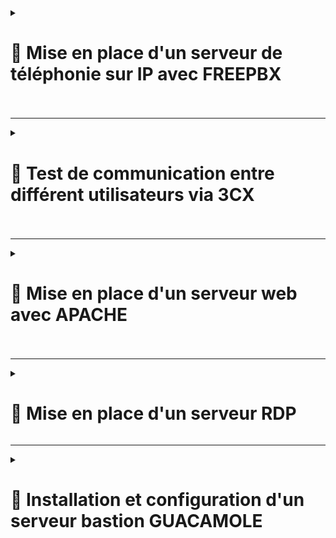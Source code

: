 <details>
<summary><h1>🎯 Mise en place d'un serveur de téléphonie sur IP avec FREEPBX<h1></summary>

## 📑 Installation de FREEPBX : 

```
cd /tmp
wget https://github.com/FreePBX/sng_freepbx_debian_install/raw/master/sng_freepbx_debian_install.sh  -O /tmp/sng_freepbx_debian_install.sh
bash /tmp/sng_freepbx_debian_install.sh
```

🚨 *Veuillez noter que le script peut prendre environ 30 minutes ou plus à compléter, en fonction des spécifications du système sous-jacent et de la vitesse Internet. Il est recommandé de l'exécuter en arrière-plan et de surveiller la progression dans le fichier journal*. 🚨

---

## 📑 Une fois l'installation finie se connecter directement via : ``http://freepbx.billu.com``

- **Première utilisation (création d'un compte admin avec mot de passe)**.
  
- **Puis choisir ``FreePBX Administration``**.

![FREEPBX1](https://github.com/user-attachments/assets/c16de851-8c49-46f0-b910-37a84c7c3002)

- **Se connecter avec le compte admin créer**.

![FREEPBX2](https://github.com/user-attachments/assets/47bfbdf1-b493-4d1e-bf60-7594b52ec17c)

- **Ajouter tout les utilisateurs de mon domaine via un ``fichier .csv`` (voir exemple ci-dessous)**.

![FREEPBX8](https://github.com/user-attachments/assets/be1b778d-039e-4ae7-a5b2-670041e36543)


- **Suivre les étapes** :

- **Aller dans ``Admin`` puis dans ``Bulk Handler``**.
  
![FREEPBX3](https://github.com/user-attachments/assets/9b109810-04f4-4565-861c-98e98154f795)

- **Cliquer sur ``Import`` puis sur ``Browse``**.

![FREEPBX4](https://github.com/user-attachments/assets/fd11e9f0-260c-4fbb-881b-fc0a5755cd6d)

- **Choisissez le ``fichier .csv`` puis sur ``Open``**.

![FREEPBX5](https://github.com/user-attachments/assets/4403516f-4dce-4a2f-9bd7-a3f03acffa3b)

- **Une fois les utilisateurs ajoutés, aller dans ``Connectivity`` puis dans ``Extensions``**.

![FREEPBX6](https://github.com/user-attachments/assets/aba5c62e-7954-4fad-9fd5-31f659247bcd)

- **On aperçoit bien tous les utilisateurs rentrer dans ``FreePBX`` avec une configuration conforme pour la communication entre différent utilisateurs**.

![FREEPBX7](https://github.com/user-attachments/assets/759c945a-573b-429d-aabf-cf50cbcc20ce)

</details>

---

<details>
<summary><h1>🎯 Test de communication entre différent utilisateurs via 3CX<h1></summary>

- **Installation du logiciel ``3CX`` sur tout les utilisateurs via une GPO**.

- **Renseigner le numéro de l'utilisateur que vous voulez contacter et lancer l'appel**.

- **L'utilisateur ``Lucas Duval`` arrive bien, à joindre l'utilisateur ``Valentin Bonnet`` et inversement** :

![3CX1](https://github.com/user-attachments/assets/4a44a830-5606-45e3-a888-484510864238)<br>

![3CX2](https://github.com/user-attachments/assets/e29ff2bc-da2c-471f-a250-226183aaed53)

</details>

---

<details>
<summary><h1>🎯 Mise en place d'un serveur web avec APACHE<h1></summary>
  
# 📑 Installation et Configuration :

## 📑 Étape 1 : Installation de Apache

- **Mettre à jour le système et installer Apache** :
   
   ```bash
   apt update && apt upgrade -y
   apt install apache2 -y
  ```
   
- **Vérifier le statut du service Apache** :

``systemctl status apache2``

---

## 📑 Étape 2 : Configuration de la Page d’Accueil

- **Modifier la page d’accueil par défaut** :

- **Édite le fichier ``/var/www/html/index.html``** (exemple ci-dessous) :

```html
<!DOCTYPE html>
<html lang="fr">
<head>
    <meta charset="UTF-8">
    <meta name="viewport" content="width=device-width, initial-scale=1.0">
    <title>BILLU - Accueil</title>
    <style>
        @import url('https://fonts.googleapis.com/css2?family=Orbitron:wght@400;700&display=swap');
        
        body {
            font-family: 'Orbitron', sans-serif;
            margin: 0;
            padding: 0;
            background: linear-gradient(135deg, #f5f5f5, #dcdcdc); /* Dégradé de fond */
            color: black;
            overflow-x: hidden;
            min-height: 100vh;
            display: flex;
            flex-direction: column;
            justify-content: space-between;
            align-items: center;
            position: relative;
            overflow: hidden;
        }

        /* Animation des particules */
        @keyframes moveParticles {
            0% {
                transform: translate(0, 0) scale(0.8);
                opacity: 0.5;
            }
            50% {
                transform: translate(100px, 100px) scale(1);
                opacity: 0.7;
            }
            100% {
                transform: translate(-100px, -100px) scale(0.8);
                opacity: 0.5;
            }
        }

        /* Particules en fond */
        .particle {
            position: absolute;
            border-radius: 50%;
            background-color: rgba(60, 60, 60, 0.6); /* Gris foncé */
            animation: moveParticles 5s infinite ease-in-out;
            opacity: 0.6;
        }

        /* Configuration de la taille et de la durée des particules */
        .particle:nth-child(odd) {
            width: 8px;
            height: 8px;
            animation-duration: 6s;
        }

        .particle:nth-child(even) {
            width: 12px;
            height: 12px;
            animation-duration: 5s;
        }

        /* Diffusion des particules sur toute la page */
        .particle:nth-child(1) { top: 5%; left: 15%; animation-delay: 0s; }
        .particle:nth-child(2) { top: 10%; left: 70%; animation-delay: 0.5s; }
        .particle:nth-child(3) { top: 30%; left: 50%; animation-delay: 1.5s; }
        .particle:nth-child(4) { top: 20%; left: 80%; animation-delay: 2s; }
        .particle:nth-child(5) { top: 45%; left: 20%; animation-delay: 0.3s; }
        .particle:nth-child(6) { top: 65%; left: 90%; animation-delay: 1s; }
        .particle:nth-child(7) { top: 50%; left: 10%; animation-delay: 1.7s; }
        .particle:nth-child(8) { top: 40%; left: 60%; animation-delay: 0.9s; }
        .particle:nth-child(9) { top: 60%; left: 35%; animation-delay: 2.2s; }
        .particle:nth-child(10) { top: 80%; left: 5%; animation-delay: 1.4s; }
        .particle:nth-child(11) { top: 90%; left: 55%; animation-delay: 1.8s; }
        .particle:nth-child(12) { top: 75%; left: 85%; animation-delay: 0.6s; }
        .particle:nth-child(13) { top: 10%; left: 90%; animation-delay: 1.1s; }
        .particle:nth-child(14) { top: 90%; left: 25%; animation-delay: 2.5s; }
        .particle:nth-child(15) { top: 30%; left: 40%; animation-delay: 1.2s; }
        .particle:nth-child(16) { top: 60%; left: 75%; animation-delay: 2.7s; }
        .particle:nth-child(17) { top: 20%; left: 25%; animation-delay: 1.6s; }
        .particle:nth-child(18) { top: 80%; left: 50%; animation-delay: 2s; }

        header, footer {
            text-align: center;
            font-size: 1em;
            padding: 8px;
            background: rgba(0, 0, 0, 0.5);
            backdrop-filter: blur(5px);
            color: white;
            width: 100%;
        }

        nav {
            display: flex;
            justify-content: center;
            gap: 15px;
            padding: 15px 0; /* Augmente la marge pour descendre le menu */
            margin-top: 10px; /* Ajout pour descendre le menu */
        }

        nav a {
            color: black;
            text-decoration: none;
            padding: 6px 12px;
            border-radius: 50px;
            background: rgba(0, 0, 0, 0.2);
            transition: transform 0.15s ease-out, background 0.15s ease-out; /* Transition plus rapide */
            font-size: 0.9em;
        }
	
	nav a.active,
        nav a:hover {
            transform: scale(1.1);
            background: rgba(0, 0, 0, 0.4);
            color: white;
        }

        .center-content {
            display: flex;
            flex-direction: column;
            align-items: center;
            justify-content: center;
            flex: 1;
            width: 100%;
            margin-top: -30px;
        }

        /* Animation de rebond pour le texte "BILLU" */
        @keyframes bounceBillu {
            0% {
                transform: translateY(0) scale(1);
            }
            30% {
                transform: translateY(-20px) scale(1.1); /* Monte un peu et grossit */
            }
            50% {
                transform: translateY(0) scale(1); /* Redescend et revient à sa taille */
            }
            70% {
                transform: translateY(-10px) scale(1.05); /* Un petit rebond */
            }
            100% {
                transform: translateY(0) scale(1); /* Retour à la position d'origine */
            }
        }

        .big-billu {
            font-size: 10em;
            font-weight: 700;
            color: black;
            text-align: center;
            margin: 50px 0;
            animation: bounceBillu 3s ease infinite; /* Applique l'animation de rebond */
           margin-top: -50px;
        }

        .search-container {
            margin-top: 10px;
            display: flex;
            justify-content: center;
            align-items: center;
            position: relative;
        }

        .search-box {
            width: 200px;
            padding: 6px;
            border-radius: 20px;
            border: none;
            outline: none;
            font-size: 0.85em;
            transition: width 0.3s;
        }

        .search-box:focus {
            width: 250px;
        }

        .search-btn {
            position: absolute;
            right: 10px;
            background: none;
            border: none;
            cursor: pointer;
            color: black;
            font-size: 1em;
        }
    </style>
</head>
<body>
    <!-- Création des particules -->
    <div class="particle"></div>
    <div class="particle"></div>
    <div class="particle"></div>
    <div class="particle"></div>
    <div class="particle"></div>
    <div class="particle"></div>
    <div class="particle"></div>
    <div class="particle"></div>
    <div class="particle"></div>
    <div class="particle"></div>
    <div class="particle"></div>
    <div class="particle"></div>
    <div class="particle"></div>
    <div class="particle"></div>
    <div class="particle"></div>
    <div class="particle"></div>
    <div class="particle"></div>
    <div class="particle"></div>
    <div class="particle"></div>

    <header>
        BILLU
    </header>
    <nav>
        <a href="index.html" class="active">Accueil</a>
        <a href="services.html">Services</a>
        <a href="plan.html">Plan</a>
        <a href="github.html">GitHub</a>
        <a href="apropos.html">À propos</a>
        <a href="http://web.billu.com:5000">Assistance</a>
    </nav>
    <div class="center-content">
        <!-- Remplacement du conteneur "Bienvenue chez BILLU" -->
        <h1 class="big-billu">BILLU</h1>
        <div class="search-container">
            <input type="text" class="search-box" placeholder="Rechercher sur Google...">
            <button class="search-btn" onclick="searchGoogle()">🔍</button>
        </div>
    </div>
    <footer>
        &copy; 2025 BILLU - Tous droits réservés
    </footer>
    <script>
        function searchGoogle() {
            let query = document.querySelector('.search-box').value;
            if (query) {
                window.location.href = `https://www.google.fr/search?q=${encodeURIComponent(query)}`;
                document.querySelector('.search-box').value = ''; // Vider la barre de recherche après avoir lancé la recherche
            }
        }

        // Permet de lancer la recherche en appuyant sur la touche 'Entrée'
        document.querySelector('.search-box').addEventListener('keydown', function(event) {
            if (event.key === 'Enter') {
                searchGoogle();
	}

	 document.addEventListener("DOMContentLoaded", function () {
                let currentPage = window.location.pathname.split("/").pop();
                let links = document.querySelectorAll("nav a");

                links.forEach(link => {
                        let linkPage = link.getAttribute("href");
                        if (linkPage === currentPage) {
                                link.classList.add("active");
                        }
                });
        });



    </script>
</body>
</html>
```
---

- **Ajouter un fichier ``services.html`` dans le dossier ``/var/www/html/``** (exemple ci-dessous) :

---

```html
<!DOCTYPE html>
<html lang="fr">
<head>
    <meta charset="UTF-8">
    <meta name="viewport" content="width=device-width, initial-scale=1.0">
    <title>BILLU - Services</title>
    <style>
        @import url('https://fonts.googleapis.com/css2?family=Orbitron:wght@400;700&display=swap');
        
        body {
            font-family: 'Orbitron', sans-serif;
            margin: 0;
            padding: 0;
            background: linear-gradient(135deg, #f5f5f5, #dcdcdc); /* Dégradé de fond */
            color: black;
            overflow-x: hidden;
            min-height: 100vh;
            display: flex;
            flex-direction: column;
            justify-content: space-between;
            align-items: center;
            position: relative;
            overflow: hidden;
        }

        header, footer {
            text-align: center;
            font-size: 1em;
            padding: 8px;
            background: rgba(0, 0, 0, 0.5);
            backdrop-filter: blur(5px);
            color: white;
            width: 100%;
        }

        nav {
            display: flex;
            justify-content: center;
            gap: 15px;
            padding: 15px 0; /* Augmente la marge pour descendre le menu */
            margin-top: 10px; /* Ajout pour descendre le menu */
        }

	nav a.active,
        nav a:hover {
            transform: scale(1.1);
            background: rgba(0, 0, 0, 0.4);
            color: white;
}

        nav a {
            color: black;
            text-decoration: none;
            padding: 6px 12px;
            border-radius: 50px;
            background: rgba(0, 0, 0, 0.2);
            transition: transform 0.15s ease-out, background 0.15s ease-out; /* Transition plus rapide */
            font-size: 0.9em;
        }

        nav a:hover {
            transform: scale(1.1);
            background: rgba(0, 0, 0, 0.4);
            color: white;
        }

        .center-content {
            display: flex;
            flex-direction: column;
            align-items: center;
            justify-content: center;
            flex: 1;
            width: 100%;
            margin-top: -30px;
        }

        .services-container {
            display: flex;
            flex-direction: column; /* Aligne les lignes de cartes verticalement */
            gap: 50px;
            margin-top: 20px;
            width: 100%; /* Assurez-vous que la largeur est 100% pour bien occuper l'espace */
        }

        .row {
            display: flex;
            justify-content: center; /* Espace entre les cartes */
            gap: 50px; /* Espacement entre les cartes */
            width: 80%; /* Limiter la largeur de la ligne de cartes */
            margin: 0 auto; /* Centrer la ligne de cartes */
        }

        .icon-wrapper {
            text-align: center;
            width: 200px; /* Largeur fixe */
            height: 150px; /* Hauteur fixe */
            padding: 10px;
            background: rgba(255, 255, 255, 0.8);
            border-radius: 10px;
            box-shadow: 0 0 10px rgba(0, 0, 0, 0.2);
            position: relative;
            transition: transform 0.2s ease-in-out;
            display: flex;
            flex-direction: column;
            justify-content: center; /* Centre le contenu verticalement */
            align-items: center; /* Centre le contenu horizontalement */
        }

        .icon-wrapper:hover {
            transform: scale(1.05); /* effet au survol */
        }

        .icon-wrapper img {
            width: 60px;
            height: 60px;
            margin-bottom: 10px;
        }

        /* Halo autour de la carte */
        .icon-wrapper.up {
            box-shadow: 0 0 15px 5px green; /* Halo vert pour service en ligne */
        }

        .icon-wrapper.down {
            box-shadow: 0 0 15px 5px red; /* Halo rouge pour service hors ligne */
        }

        .status-text {
            font-size: 0.8em;
            color: #333;
        }

        .status-text.up {
            color: green;
            font-weight: bold;
        }

        .status-text.down {
            color: red;
            font-weight: bold;
        }

        .timestamp {
            font-size: 0.7em;
            color: #888;
        }

        /* Styles pour les particules */
        .particles {
            position: absolute;
            top: 0;
            left: 0;
            width: 100%;
            height: 100%;
            pointer-events: none; /* Empêche d'interagir avec les particules */
            overflow: hidden;
        }

        .particle {
            position: absolute;
            border-radius: 50%;
            background-color: rgba(60, 60, 60, 0.6); /* Couleur jaune plus voyante */
            opacity: 0.6; /* Particules opaques */
            animation: particle-animation 2s infinite; /* Animation plus rapide */
        }

        @keyframes particle-animation {
            0% {
                transform: scale(0) translateX(0) translateY(0);
                opacity: 1;
            }
            100% {
                transform: scale(1) translateX(var(--x)) translateY(var(--y));
                opacity: 0;
            }
        }
    </style>
</head>
<body>
    <header>
        BILLU
    </header>
    <nav>
        <a href="index.html">Accueil</a>
        <a href="services.html">Services</a>
        <a href="plan.html">Plan</a>
        <a href="github.html">GitHub</a>
        <a href="apropos.html">À propos</a>
        <a href="http://web.billu.com:5000">Assistance</a>
    </nav>

    <div class="center-content">
        <div class="services-container" id="services-container">
            <!-- 5 cartes du haut -->
            <div class="row" id="top-row">
                <!-- Les services seront ajoutés ici par JavaScript -->
            </div>
            <!-- 5 cartes du bas -->
            <div class="row" id="bottom-row">
                <!-- Les services seront ajoutés ici par JavaScript -->
            </div>
        </div>
    </div>

    <footer>
        &copy; 2025 BILLU - Tous droits réservés
    </footer>

    <div class="particles" id="particles"></div>

    <script>
        const services = [
            { name: 'pfSense', url: 'http://192.168.10.254/', img: 'https://wpcomputersolutions.com/wp-content/uploads/2018/07/pfsense-logo-e1534531558807.png' },
            { name: 'GLPI', url: 'http://glpi.billu.com/glpi/', img: 'https://glpi-project.org/wp-content/uploads/2021/06/logo-glpi-bleu-1.png' },
            { name: 'Passbolt', url: 'http://passbolt.billu.com/', img: 'https://static.cdnlogo.com/logos/p/97/passbolt.svg' },
            { name: 'Graylog', url: 'http://graylog.billu.com:9000/', img: 'https://static.cdnlogo.com/logos/g/32/graylog.svg' },
            { name: 'FreePBX', url: 'http://freepbx.billu.com/', img: 'https://cp.beget.com/shared/xisQQW8k-g5QWd77x9XCtcysQ5hIWg3I/logo_freepbx2x.png' },
            { name: 'iRedMail', url: 'https://mail.billu.com/mail/', img: 'https://www.iredmail.org/images/logo.png' },
            { name: 'Zabbix', url: 'http://zabbix.billu.com:8080/', img: 'https://ssd-disclosure.com/wp-content/uploads/2022/11/1_vloEha9mTCLM_SEnXdIUIw-300x300.png' },
            { name: 'Guacamole', url: 'http://bastion.billu.com:8080/guacamole/#/', img: 'https://d7umqicpi7263.cloudfront.net/img/product/030b6dbb-cd7b-486d-af34-99d4924864a1.com/6fb7788920aacfd15ab8e000e0f750a3' },
            { name: 'GitHub', url: 'https://github.com/WildCodeSchool/TSSR-2409-VERT-P3-G1-build-your-infra', img: 'https://static.cdnlogo.com/logos/g/69/github-icon.svg' },
            { name: 'Mailo', url: 'https://www.mailo.com/', img: './pictures/Mailo_logo.png' }
        ];

        function createServiceCard(service) {
            return `
                <div class="icon-wrapper" data-service="${service.url}">
                    <a href="${service.url}" target="_blank">
                        <img class="icon" src="${service.img}" alt="${service.name}">
                    </a>
                    <div class="service-name">${service.name}</div>
                    <div class="status-text">Vérification en cours...</div>
                    <div class="timestamp"></div>
                </div>
            `;
        }

        async function checkServiceStatus(url) {
            const controller = new AbortController();
            const timeoutId = setTimeout(() => controller.abort(), 5000); // timeout 5 sec

            try {
                const response = await fetch(url, {
                    method: 'HEAD',
                    mode: 'no-cors',
                    signal: controller.signal
                });
                clearTimeout(timeoutId);
                return response.ok || response.type === 'opaque';  // 'opaque' is needed for CORS requests
            } catch (error) {
                clearTimeout(timeoutId);
                if (error.name === 'AbortError') {
                    console.log(`Timeout for ${url}`);
                }
                return false;  // Si une erreur ou timeout, le service est hors ligne
            }
        }

        async function updateServiceStatus() {
            const timestamp = new Date().toLocaleString();
            for (let i = 0; i < services.length; i++) {
                const service = services[i];
                const status = await checkServiceStatus(service.url);
                const statusElement = document.querySelectorAll('.icon-wrapper')[i];
                const statusTextElement = statusElement.querySelector('.status-text');
                const timestampElement = statusElement.querySelector('.timestamp');

                // Met à jour l'état de la carte
                if (status) {
                    statusElement.classList.add('up');
                    statusElement.classList.remove('down');
                    statusTextElement.classList.add('up');
                    statusTextElement.classList.remove('down');
                    statusTextElement.textContent = 'ON';
                } else {
                    statusElement.classList.add('down');
                    statusElement.classList.remove('up');
                    statusTextElement.classList.add('down');
                    statusTextElement.classList.remove('up');
                    statusTextElement.textContent = 'OFF';
                }

                // Affiche la date et l'heure de la vérification
                timestampElement.textContent = `${timestamp}`;
            }
        }

        function displayServices() {
            const topRow = document.getElementById("top-row");
            const bottomRow = document.getElementById("bottom-row");

            for (let i = 0; i < 5; i++) {
                topRow.innerHTML += createServiceCard(services[i]);
            }
            for (let i = 5; i < 10; i++) {
                bottomRow.innerHTML += createServiceCard(services[i]);
            }
        }

        displayServices();
        updateServiceStatus();  // Vérification initiale
        setInterval(updateServiceStatus, 5000);  // Vérification toutes les 5 secondes

        // Ajout des particules
        function createParticle() {
            const particle = document.createElement('div');
            particle.classList.add('particle');
            const size = Math.random() * 10 + 5;  // Taille plus petite
            particle.style.width = size + 'px';
            particle.style.height = size + 'px';
            particle.style.left = Math.random() * window.innerWidth + 'px';
            particle.style.top = Math.random() * window.innerHeight + 'px';
            particle.style.setProperty('--x', (Math.random() - 0.5) * 300 + 'px');  // Mouvement plus grand
            particle.style.setProperty('--y', (Math.random() - 0.5) * 300 + 'px');
            document.getElementById('particles').appendChild(particle);

            setTimeout(() => {
                particle.remove();
            }, 3000); // La particule disparaît après 3 secondes
        }

        setInterval(createParticle, 100); // Crée des particules toutes les 100ms
 
	document.addEventListener("DOMContentLoaded", function () {
                let currentPage = window.location.pathname.split("/").pop();
                let links = document.querySelectorAll("nav a");

                links.forEach(link => {
                        let linkPage = link.getAttribute("href");
                        if (linkPage === currentPage) {
                                link.classList.add("active");
                        }
                });
        });

   </script>
</body>
</html>
```
---

- **Redémarrer Apache** :

``systemctl restart apache2``

## **Le serveur web est maintenant fonctionnel, sécurisé et accessible depuis l’extérieur grâce à un reverse proxy**. 🎉

![WEB1](https://github.com/user-attachments/assets/16b331db-386c-4a77-9d7e-4037b01e3ddd)<br>


![WEB2](https://github.com/user-attachments/assets/415630c3-2358-4b9f-b4d6-89404a2a639d)


</details>

---

<details>
<summary><h1>🎯 Mise en place d'un serveur RDP</h1></summary>  
  
- **Activation de la connexion à distance**. 

![Capture d'écran 2025-01-30 150308](https://github.com/user-attachments/assets/3a4f7f2b-039f-478d-9376-db26d1638896)  

![Capture d'écran 2025-01-30 150334](https://github.com/user-attachments/assets/8f2dd4e6-d2cd-4934-9e67-1183d3e6d01d)  

![Capture d'écran 2025-01-30 150356](https://github.com/user-attachments/assets/0410647c-16ad-4d2f-bdaa-462ff7ed1110)  

![Capture d'écran 2025-01-30 150635](https://github.com/user-attachments/assets/1c7a660b-5d3a-4a92-9a03-01ccaef6966e)  

- **Il suffit de taper `mstsc` dans la zone de recherche pour lancer la fenêtre de configuration**.  

![Capture d'écran 2025-01-30 150718](https://github.com/user-attachments/assets/87eec76f-669b-4ca2-99d0-f8cb716d40e2)  

</details>  

---

<details>
<summary><h1>🎯 Installation et configuration d'un serveur bastion GUACAMOLE<h1></summary>

# 📑 Installation d'Apache Guacamole sur Debian 12

## 📑 A. Installer les prérequis d'Apache Guacamole

- **Avant de commencer, mettez à jour la liste des paquets** :

```
apt-get update
```

- **Installez ensuite les dépendances nécessaires** :

```bash
apt-get install build-essential libcairo2-dev libjpeg62-turbo-dev libpng-dev libtool-bin uuid-dev libossp-uuid-dev libavcodec-dev libavformat-dev libavutil-dev libswscale-dev freerdp2-dev libpango1.0-dev libssh2-1-dev libtelnet-dev libvncserver-dev libwebsockets-dev libpulse-dev libssl-dev libvorbis-dev libwebp-dev
```

---

### 📑 B. Compiler et installer Apache Guacamole "Server"

- **Téléchargez et extrayez les sources** :

```
cd /tmp
wget https://downloads.apache.org/guacamole/1.5.5/source/guacamole-server-1.5.5.tar.gz
tar -xzf guacamole-server-1.5.5.tar.gz
cd guacamole-server-1.5.5/
```

- **Préparez la compilation** :

```
./configure --with-systemd-dir=/etc/systemd/system/
```

- **En cas d'erreur liée à ``guacenc_video_alloc``** :

```
./configure --with-systemd-dir=/etc/systemd/system/ --disable-guacenc
```

- **Compilez et installez** :

```
make
make install
```

- **Mettez à jour les liens dynamiques et démarrez `guacd`** :

```
ldconfig
systemctl daemon-reload
systemctl enable --now guacd
systemctl status guacd
```

---

### 📑 C. Créer le répertoire de configuration

```
sudo mkdir -p /etc/guacamole/{extensions,lib}
```

---

### 📑 D. Installer Guacamole Client (Web App)

- **Ajoutez le dépôt de Debian 11 pour installer Tomcat 9** :

```
nano /etc/apt/sources.list.d/bullseye.list
```

- **Ajoutez cette ligne** :

```
deb http://deb.debian.org/debian/ bullseye main
```

- **Mettez à jour et installez Tomcat 9** :

```
apt-get update
apt-get install tomcat9 tomcat9-admin tomcat9-common tomcat9-user
```

- **Téléchargez et installez Guacamole Client** :

```
cd /tmp
wget https://downloads.apache.org/guacamole/1.5.5/binary/guacamole-1.5.5.war
mv guacamole-1.5.5.war /var/lib/tomcat9/webapps/guacamole.war
```

- **Redémarrez les services** :

```
systemctl restart tomcat9 guacd
```

---

### 📑 E. Base de données MariaDB pour l'authentification

- **Installez MariaDB** :

```
apt-get install mariadb-server
```

- **Sécurisez l'installation** :

```
mysql_secure_installation
```

- **Créez la base de données et un utilisateur** :

```
CREATE DATABASE guacadb;
CREATE USER 'guaca_billu'@'localhost' IDENTIFIED BY 'Azerty1*';
GRANT SELECT,INSERT,UPDATE,DELETE ON guacadb.* TO 'guaca_billu'@'localhost';
FLUSH PRIVILEGES;
EXIT;
```

- **Téléchargez et installez l'extension JDBC** :

```
cd /tmp
wget https://downloads.apache.org/guacamole/1.5.5/binary/guacamole-auth-jdbc-1.5.5.tar.gz
tar -xzf guacamole-auth-jdbc-1.5.5.tar.gz
mv guacamole-auth-jdbc-1.5.5/mysql/guacamole-auth-jdbc-mysql-1.5.5.jar /etc/guacamole/extensions/
```

- **Téléchargez et installez le connecteur MySQL** :

```
cd /tmp
wget https://dev.mysql.com/get/Downloads/Connector-J/mysql-connector-j-9.1.0.tar.gz
tar -xzf mysql-connector-j-9.1.0.tar.gz
cp mysql-connector-j-9.1.0/mysql-connector-j-9.1.0.jar /etc/guacamole/lib/
```

- **Importez la structure de la base de données** :

```
cd guacamole-auth-jdbc-1.5.5/mysql/schema/
cat *.sql | mysql -u root -p guacadb
```

- **Configurez `guacamole.properties`** :

```
nano /etc/guacamole/guacamole.properties
```

- **Ajoutez ceci** :

```
mysql-hostname: 127.0.0.1
mysql-port: 3306
mysql-database: guacadb
mysql-username: guaca_billu
mysql-password: Azerty1*
```

- **Configurez `guacd.conf`** :

```
nano /etc/guacamole/guacd.conf
```

- **Ajoutez ceci** :

```
[server]
bind_host = 0.0.0.0
bind_port = 4822
```

- **Redémarrez les services** :

```
systemctl restart tomcat9 guacd mariadb
```

---

## 📑 IV. Premiers pas avec Apache Guacamole

- **Accédez à l'interface** :

```
http://<Adresse IP>:8080/guacamole/
```

- **Utilisez les identifiants par défaut** :

- **Utilisateur** : guacadmin
- **Mot de passe** : guacadmin

![BASTION](https://github.com/user-attachments/assets/bbc94cdf-1061-468d-b1a1-a73a12f4bbdc)

---

### 📑 A. Créer un nouveau compte admin

**1. Accédez aux paramètres > Utilisateurs > Nouvel utilisateur**.<br>
**2. Créez un nouvel administrateur avec un mot de passe sécurisé**.<br>
**3. Supprimez ou désactivez `guacadmin`**.

![BASTION2](https://github.com/user-attachments/assets/14d9c876-2f39-48d1-80b0-c164ebefce64)

![BASTION3](https://github.com/user-attachments/assets/6544612e-0806-452a-91cb-6aa47f69936d)

![BASTION1](https://github.com/user-attachments/assets/8fb58477-3873-4446-95dd-ff8d72f4a4a8)

---

### 📑 B. Ajouter une connexion RDP

**1. Créez un groupe de connexions : **Paramètres > Connexion > Nouveau groupe****.<br>
**2. Ajoutez une nouvelle connexion RDP avec l'IP et les identifiants**.<br>
**3. Activez `Ignorer le certificat du serveur` si nécessaire**.

![BASTION4](https://github.com/user-attachments/assets/8c18369d-ac8b-4a53-933b-3cb0986affa3)

![BASTION5](https://github.com/user-attachments/assets/28d1679b-cd06-4ecd-90b0-94444c02eac1)

![BASTION6](https://github.com/user-attachments/assets/35b46dd4-0b5c-4f83-a4ae-2a28f2a75ba4)

![BASTION7](https://github.com/user-attachments/assets/30d8825e-d0f6-4e13-915f-ab1b0325e873)

![BASTION8](https://github.com/user-attachments/assets/2ed31fd0-bf4e-48ca-8b97-6277d64538b8)

![BASTION9](https://github.com/user-attachments/assets/03eb45d0-cf46-4dec-a7dc-97b2da5e4443)

---

## 📑 C. Apache Guacamole : erreur de connexion en RDP

- **Que faire si la connexion RDP ne se lance pas ou qu'elle affiche une erreur ?**

- **Retournez sur la ligne de commande de votre serveur et vérifiez les dernières lignes de logs qui s'affichent lorsque l'on regarde le statut du service ``guacd``** :

```
systemctl status guacd
```

- **Par exemple, on peut trouver ceci** :

```
juin 14 20:15:29 srv-guacamole guacd[31120]: Certificate validation failed
juin 14 20:15:29 srv-guacamole guacd[31120]: RDP server closed/refused connection: SSL/TLS connection failed (untrusted/self-signed certificate?)
```

- **Si le certificat RDP ne peut pas être vérifié (auto-signé par exemple) et que l'option ``Ignorer le certificat du serveur`` n'est pas cochée dans les paramètres de la connexion Guacamole, alors cette erreur se produira.**

- **Une autre erreur que vous pourriez rencontrer si vous avez besoin d'établir des connexions en RDP, c'est celle-ci** :

```
RDP server closed/refused connection: Security negotiation failed (wrong security type?)
```

- **Ce problème est lié au compte utilisateur ``daemon`` utilisé par défaut pour exécuter le service ``guacd``. Vous pouvez le vérifier avec cette commande** :

```
ps aux | grep -v grep | grep guacd
```

- **Résultat** :

```
daemon     31513  0.0  0.7 247928 15400 ?        Ss   16:03   0:00 /usr/local/sbin/guacd -f
```

- **Nous devons créer un nouvel utilisateur, lui associer les permissions nécessaires sur les données d'Apache Guacamole, puis mettre à jour le service et enfin le relancer**.

- **Voici la série de commandes à exécuter, dans l'ordre** :

```
useradd -M -d /var/lib/guacd/ -r -s /sbin/nologin -c "Guacd User" guacd
mkdir /var/lib/guacd
chown -R guacd: /var/lib/guacd
sed -i 's/daemon/guacd/' /etc/systemd/system/guacd.service
systemctl daemon-reload
systemctl restart guacd
```

- **Puis, vérifiez l'état du service** :

```
systemctl status guacd
```

*Si c'est bon, vous pouvez tenter une nouvelle connexion RDP*.

</details>
